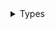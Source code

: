 <details>
<summary>Types</summary>

  - [InfiniteScrollDelegate](/Documentation/InfiniteScrollModifier/InfiniteScrollDelegate.md)
  - [InfiniteScrollModifier](/Documentation/InfiniteScrollModifier/InfiniteScrollModifier.md)

</details>
